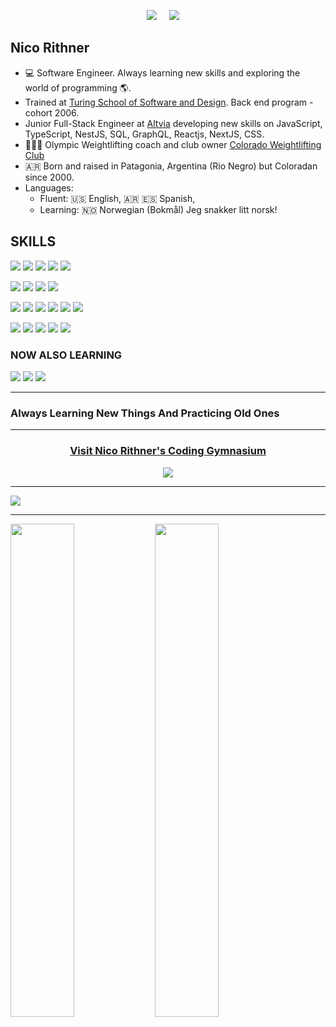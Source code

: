 <p align="center">
  <a target="_blank"href="https://www.linkedin.com/in/nicorithner/"><img src="https://img.shields.io/badge/linkedin-%230077B5.svg?&style=for-the-badge&logo=linkedin&logoColor=white" /></a>&nbsp;&nbsp;&nbsp;&nbsp;
  <a href="mailto:nicorithner@gmail.com?subject=Message%20From%20my%20Github"><img src="https://img.shields.io/badge/gmail-%23D14836.svg?&style=for-the-badge&logo=gmail&logoColor=white" /></a>&nbsp;&nbsp;&nbsp;&nbsp;
</p>

## Nico Rithner

- 💻 Software Engineer. Always learning new skills and exploring the world of programming 🌎.<br/>
- Trained at [Turing School of Software and Design](https://turing.io/). Back end program - cohort 2006.
- Junior Full-Stack Engineer at [Altvia](https://altvia.com/) developing new skills on JavaScript, TypeScript, NestJS, SQL, GraphQL, Reactjs, NextJS, CSS.
- 🏋🏻‍♂️  Olympic Weightlifting coach and club owner [Colorado Weightlifting Club](coloradoweightlifting.com)
- 🇦🇷  Born and raised in Patagonia, Argentina (Rio Negro) but Coloradan since 2000.
- Languages: 
    * Fluent: 🇺🇸 English, 🇦🇷 🇪🇸 Spanish, <br/>
    * Learning: 🇳🇴 Norwegian (Bokmål) Jeg snakker litt norsk!

## SKILLS

<p>
  <img src="https://img.shields.io/badge/ruby%20-ca0320.svg?&style=for-the-badge&logo=ruby&logoColor=white" />
  <img src="https://img.shields.io/badge/SQL%20-ca0320.svg?style=for-the-badge&logo=SQL&logoColor=white" />
  <img src="https://img.shields.io/badge/JavaScript%20-ca0320.svg?&style=for-the-badge&logo=javascript&logoColor=white" />
 <img src="https://img.shields.io/badge/html5%20-ca0320.svg?&style=for-the-badge&logo=html5&logoColor=white" />
  <img src="https://img.shields.io/badge/css3%20-ca0320.svg?&style=for-the-badge&logo=css3&logoColor=white" />
</p>

<p>
  <img src="https://img.shields.io/badge/rails%20-7a49a5.svg?&style=for-the-badge&logo=rails&logoColor=white" />
  <img src="https://img.shields.io/badge/sinatra%20-7a49a5.svg?&style=for-the-badge" />
  <img src="https://img.shields.io/badge/NestJS%20-7a49a5.svg?&style=for-the-badge&logo=node.js&logoColor=white" />
 <img src="https://img.shields.io/badge/React%20-7a49a5.svg?&style=for-the-badge" />
</p>

<p>
  <img src="https://img.shields.io/badge/Rspec%20-677d2b.svg?&style=for-the-badge&logo=rspec&logoColor=white" />
  <img src="https://img.shields.io/badge/Jest%20-677d2b.svg?&style=for-the-badge&logo=jest&logoColor=white" />
  <img src="https://img.shields.io/badge/AWS%20-5c7026.svg?&style=for-the-badge&logo=heroku&logoColor=white" />
  <img src="https://img.shields.io/badge/Heroku%20-5c7026.svg?&style=for-the-badge&logo=heroku&logoColor=white" />
  <img src="https://img.shields.io/badge/CI%20-526422.svg?&style=for-the-badge&logo=CI&logoColor=white" />
  <img src="https://img.shields.io/badge/Postgres%20-48571e.svg?&style=for-the-badge&logo=Postgres&logoColor=white" />
</p>
<p>  
  <img src="https://img.shields.io/badge/GraphQL%20-48571e.svg?&style=for-the-badge&logo=GraphQL&logoColor=white" />
  <img src="https://img.shields.io/badge/Postico%20-3d4b19.svg?&style=for-the-badge&logo=Postico&logoColor=white" />
  <img src="https://img.shields.io/badge/PgAdmin4%20-3d4b19.svg?&style=for-the-badge&logo=PgAdmin4&logoColor=white" />
  <img src="https://img.shields.io/badge/Git%20-333e15.svg?&style=for-the-badge&logo=Git&logoColor=white" />
  <img src="https://img.shields.io/badge/Docker%20-333e15.svg?&style=for-the-badge&logo=Docker&logoColor=white" />
</p>

### NOW ALSO LEARNING
<p>
  <img src="https://img.shields.io/badge/TypeScript%20-2134a6.svg?&style=for-the-badge&logo=javascript&logoColor=white" />
   <img src="https://img.shields.io/badge/NodeJS%20-2134a6.svg?&style=for-the-badge&logo=node.js&logoColor=white" />
 <img src="https://img.shields.io/badge/Express%20-1d2e91.svg?&style=for-the-badge&logo=express.js&logoColor=white" />
</p>
  
<hr/>

### Always Learning New Things And Practicing Old Ones

<hr/>

</div>

<div align="center">
  
### [Visit Nico Rithner's Coding Gymnasium](https://github.com/Coding-Gymansium/Nico-Coding-Gymnasium-Digest-2021)
  
  <a href="https://github.com/Coding-Gymansium/Nico-Coding-Gymnasium-Digest-2021">
  <img src="https://media.giphy.com/media/3oriNZoNvn73MZaFYk/giphy.gif">
  </a>

</div>

<hr/>

<img align="center" src="https://github-readme-stats.vercel.app/api?username=nicorithner&count_private&show_icons=true&theme=radical" />

<hr/>

<div align="left">
  
  <a>
    <img align="center" width="45%" src="https://wakatime.com/share/@d4ca273f-8825-4655-a345-095295882ab1/e08af930-c0dd-4166-bf41-a96ac9e091a4.svg" />
  </a>
  
  <a>
    <img align="center" width="45%" src="https://wakatime.com/share/@d4ca273f-8825-4655-a345-095295882ab1/ad52e834-c759-4022-a819-9e6d81b12a3d.svg" />
  </a>
</div>
<!--
**nicorithner/nicorithner** is a ✨ _special_ ✨ repository because its `README.md` (this file) appears on your GitHub profile.
